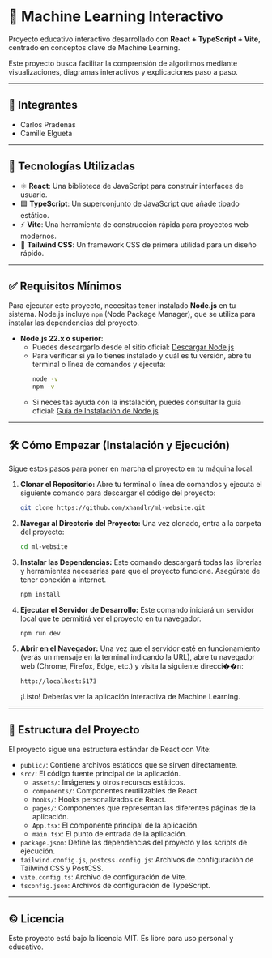 # 🧠 Machine Learning Interactivo

Proyecto educativo interactivo desarrollado con **React + TypeScript + Vite**, centrado en conceptos clave de Machine Learning.

Este proyecto busca facilitar la comprensión de algoritmos mediante visualizaciones, diagramas interactivos y explicaciones paso a paso.

---

## 👥 Integrantes
- Carlos Pradenas
- Camille Elgueta

***

## 🚀 Tecnologías Utilizadas

- ⚛️ **React**: Una biblioteca de JavaScript para construir interfaces de usuario.
- 🟦 **TypeScript**: Un superconjunto de JavaScript que añade tipado estático.
- ⚡ **Vite**: Una herramienta de construcción rápida para proyectos web modernos.
- 🎨 **Tailwind CSS**: Un framework CSS de primera utilidad para un diseño rápido.

---

## ✅ Requisitos Mínimos

Para ejecutar este proyecto, necesitas tener instalado **Node.js** en tu sistema. Node.js incluye `npm` (Node Package Manager), que se utiliza para instalar las dependencias del proyecto.

-   **Node.js 22.x o superior**:
    *   Puedes descargarlo desde el sitio oficial: [Descargar Node.js](https://nodejs.org/es/download/)
    *   Para verificar si ya lo tienes instalado y cuál es tu versión, abre tu terminal o línea de comandos y ejecuta:
        ```bash
        node -v
        npm -v
        ```
    *   Si necesitas ayuda con la instalación, puedes consultar la guía oficial: [Guía de Instalación de Node.js](https://nodejs.org/es/docs/guides/getting-started-with-nodejs)

---

## 🛠️ Cómo Empezar (Instalación y Ejecución)

Sigue estos pasos para poner en marcha el proyecto en tu máquina local:

1.  **Clonar el Repositorio:**
    Abre tu terminal o línea de comandos y ejecuta el siguiente comando para descargar el código del proyecto:
    ```bash
    git clone https://github.com/xhandlr/ml-website.git
    ```

2.  **Navegar al Directorio del Proyecto:**
    Una vez clonado, entra a la carpeta del proyecto:
    ```bash
    cd ml-website
    ```

3.  **Instalar las Dependencias:**
    Este comando descargará todas las librerías y herramientas necesarias para que el proyecto funcione. Asegúrate de tener conexión a internet.
    ```bash
    npm install
    ```

4.  **Ejecutar el Servidor de Desarrollo:**
    Este comando iniciará un servidor local que te permitirá ver el proyecto en tu navegador.
    ```bash
    npm run dev
    ```

5.  **Abrir en el Navegador:**
    Una vez que el servidor esté en funcionamiento (verás un mensaje en la terminal indicando la URL), abre tu navegador web (Chrome, Firefox, Edge, etc.) y visita la siguiente direcci��n:
    ```
    http://localhost:5173
    ```
    ¡Listo! Deberías ver la aplicación interactiva de Machine Learning.

---

## 📂 Estructura del Proyecto

El proyecto sigue una estructura estándar de React con Vite:

-   `public/`: Contiene archivos estáticos que se sirven directamente.
-   `src/`: El código fuente principal de la aplicación.
    -   `assets/`: Imágenes y otros recursos estáticos.
    -   `components/`: Componentes reutilizables de React.
    -   `hooks/`: Hooks personalizados de React.
    -   `pages/`: Componentes que representan las diferentes páginas de la aplicación.
    -   `App.tsx`: El componente principal de la aplicación.
    -   `main.tsx`: El punto de entrada de la aplicación.
-   `package.json`: Define las dependencias del proyecto y los scripts de ejecución.
-   `tailwind.config.js`, `postcss.config.js`: Archivos de configuración de Tailwind CSS y PostCSS.
-   `vite.config.ts`: Archivo de configuración de Vite.
-   `tsconfig.json`: Archivos de configuración de TypeScript.

---

## ©️ Licencia

Este proyecto está bajo la licencia MIT. Es libre para uso personal y educativo.